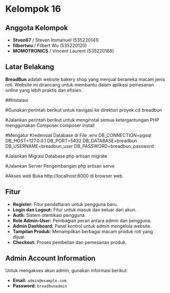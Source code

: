 # Kelompok 16

## Anggota Kelompok
- **Stven67** / Steven Immanuel (535220141)
- **filbertwu** / Filbert Wu (535220120)
- **MOMOTRONICS** / Vincent Laurent (535220168)

## Latar Belakang
**BreadBun** adalah website bakery shop yang menjual beraneka macam jenis roti. Website ini dirancang untuk membantu dalam aplikasi pemesanan online yang lebih praktis dan efisien.

##Instalasi

#Gunakan perintah berikut untuk navigasi ke direktori proyek
cd breadbun

#Jalankan perintah berikut untuk menginstal semua ketergantungan PHP menggunakan Composer
composer install

#Mengatur Kredensial Database di File .env
DB_CONNECTION=pgsql
DB_HOST=127.0.0.1
DB_PORT=5432
DB_DATABASE=breadbun
DB_USERNAME=breadbun_user
DB_PASSWORD=breadbun_password

#Jalankan Migrasi Database
php artisan migrate

#Jalankan Server Pengembangan
php artisan serve

#Akses web
Buka http://localhost:8000 di browser web


## Fitur
- **Register:** Fitur pendaftaran untuk pengguna baru.
- **Login dan Logout:** Fitur untuk masuk dan keluar dari akun.
- **Auth:** Sistem otentikasi pengguna.
- **Role Admin-User:** Pembagian peran antara admin dan pengguna.
- **Admin Dashboard:** Panel kontrol untuk admin mengelola website.
- **Tampilan Produk:** Menampilkan berbagai macam produk roti yang dijual.
- **Checkout:** Proses pembelian dan pemesanan produk.

## Admin Account Information
Untuk mengakses akun admin, gunakan informasi berikut:

- **Email:** `admin@example.com`
- **Password:** `breadbunadmin`

